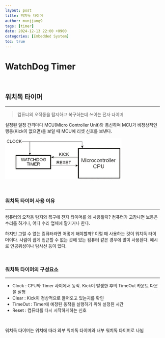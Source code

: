 ```yaml
---
layout: post
title: 워치독 타이머
author: munjjang9
tags: [timer]
date: 2024-12-13 22:00 +0900
categories: [Embedded System]
toc: true
---
```


# WatchDog Timer

<br>

## 워치독 타이머
---
> 컴퓨터의 오작동을 탐지하고 복구하는데 쓰이는 전자 타이머

설정된 일정 간격마다 MCU(Micro Controller Unit)와 통신하며 MCU가 비정상적인 행동(Kick이 없으면)을 보일 때 MCU에 리셋 신호를 보낸다.

![WatchDog-Timer](/assets/images/WatchDog_Timer.png)

<br>

### 워치독 타이머 사용 이유
---
컴퓨터의 오작동 탐지와 복구에 전자 타이머를 왜 사용할까? 컴퓨터가 고장나면 보통은 수리를 하거나, 어디 수리 업체에 맡기거나 한다. 

하지만 그럴 수 없는 컴퓨터라면 어떻게 해야할까? 이럴 때 사용하는 것이 워치독 타이머이다. 사람이 쉽게 접근할 수 없는 곳에 있는 컴퓨터 같은 경우에 많이 사용된다. 예시로 인공위성이나 탐사선 등이 있다.

<br>

### 워치독 타이머의 구성요소
---
- Clock : CPU와 Timer 사이에서 동작. Kick이 발생한 후의 TimeOut 카운트 다운을 실행
- Clear : Kick이 정상적으로 들어오고 있는지를 확인
- TimeOut : Timer에 예정된 동작을 실행하기 위해 설정된 시간
- Reset : 컴퓨터를 다시 시작하게하는 신호

<br>

워치독 타이머는 위치에 따라 외부 워치독 타이머와 내부 워치독 타이머로 나뉨
